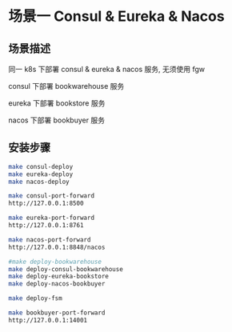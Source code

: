 # 场景一 Consul & Eureka & Nacos

## 场景描述

同一 k8s 下部署 consul & eureka & nacos 服务, 无须使用 fgw

consul 下部署 bookwarehouse 服务

eureka 下部署 bookstore 服务

nacos 下部署 bookbuyer 服务

## 安装步骤

```bash
make consul-deploy
make eureka-deploy
make nacos-deploy

make consul-port-forward
http://127.0.0.1:8500

make eureka-port-forward
http://127.0.0.1:8761

make nacos-port-forward
http://127.0.0.1:8848/nacos

#make deploy-bookwarehouse
make deploy-consul-bookwarehouse
make deploy-eureka-bookstore
make deploy-nacos-bookbuyer

make deploy-fsm

make bookbuyer-port-forward
http://127.0.0.1:14001
```

